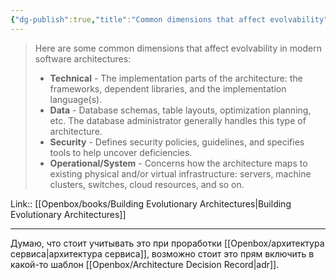 ```yaml
---
{"dg-publish":true,"title":"Common dimensions that affect evolvability","tags":["quotes"],"date":"2022-09-02T22:34:29+03:00","modified_at":"2023-05-22T09:16:46+04:00","alias":"Common dimensions that affect evolvability","dg-path":"/quotes/202209022234.md","permalink":"/quotes/202209022234/","dgPassFrontmatter":true}
---
```



> Here are some common dimensions that affect evolvability in modern software architectures:
> - **Technical** - The implementation parts of the architecture: the frameworks, dependent libraries, and the implementation language(s).
> - **Data** - Database schemas, table layouts, optimization planning, etc. The database administrator generally handles this type of architecture.
> - **Security** - Defines security policies, guidelines, and specifies tools to help uncover deficiencies.
>  - **Operational/System** - Concerns how the architecture maps to existing physical and/or virtual infrastructure: servers, machine clusters, switches, cloud resources, and so on.

Link:: [[Openbox/books/Building Evolutionary Architectures\|Building Evolutionary Architectures]]

---

Думаю, что стоит учитывать это при проработки [[Openbox/архитектура сервиса\|архитектура сервиса]], возможно стоит это прям включить в какой-то шаблон [[Openbox/Architecture Decision Record\|adr]].
